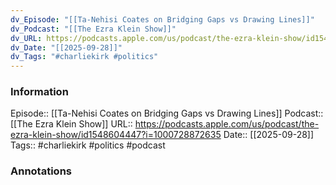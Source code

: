 ```yaml
---
dv_Episode: "[[Ta-Nehisi Coates on Bridging Gaps vs Drawing Lines]]"
dv_Podcast: "[[The Ezra Klein Show]]"
dv_URL: https://podcasts.apple.com/us/podcast/the-ezra-klein-show/id1548604447?i=1000728872635
dv_Date: "[[2025-09-28]]"
dv_Tags: "#charliekirk #politics"
---
```

### Information

Episode:: [[Ta-Nehisi Coates on Bridging Gaps vs Drawing Lines]]
Podcast:: [[The Ezra Klein Show]]
URL:: https://podcasts.apple.com/us/podcast/the-ezra-klein-show/id1548604447?i=1000728872635
Date:: [[2025-09-28]]
Tags:: #charliekirk #politics 
#podcast


### Annotations

